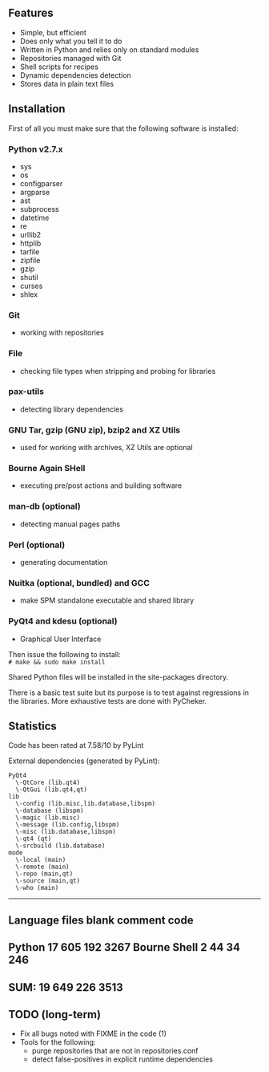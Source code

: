 ## Features
 * Simple, but efficient
 * Does only what you tell it to do
 * Written in Python and relies only on standard modules
 * Repositories managed with Git
 * Shell scripts for recipes
 * Dynamic dependencies detection
 * Stores data in plain text files

## Installation
First of all you must make sure that the following software is installed:

### Python v2.7.x
 * sys
 * os
 * configparser
 * argparse
 * ast
 * subprocess
 * datetime
 * re
 * urllib2
 * httplib
 * tarfile
 * zipfile
 * gzip
 * shutil
 * curses
 * shlex
  
### Git
 * working with repositories
  
### File
 * checking file types when stripping and probing for libraries
  
### pax-utils
 * detecting library dependencies

### GNU Tar, gzip (GNU zip), bzip2 and XZ Utils
 * used for working with archives, XZ Utils are optional

### Bourne Again SHell
 * executing pre/post actions and building software

### man-db (optional)
 * detecting manual pages paths

### Perl (optional)
 * generating documentation

### Nuitka (optional, bundled) and GCC
 * make SPM standalone executable and shared library

### PyQt4 and kdesu (optional)
 * Graphical User Interface

Then issue the following to install:	
`# make && sudo make install`

Shared Python files will be installed in the site-packages directory.

There is a basic test suite but its purpose is to test against
regressions in the libraries. More exhaustive tests are done
with PyCheker.

## Statistics

Code has been rated at 7.58/10 by PyLint

External dependencies (generated by PyLint):

    PyQt4 
      \-QtCore (lib.qt4)
      \-QtGui (lib.qt4,qt)
    lib 
      \-config (lib.misc,lib.database,libspm)
      \-database (libspm)
      \-magic (lib.misc)
      \-message (lib.config,libspm)
      \-misc (lib.database,libspm)
      \-qt4 (qt)
      \-srcbuild (lib.database)
    mode 
      \-local (main)
      \-remote (main)
      \-repo (main,qt)
      \-source (main,qt)
      \-who (main)


-------------------------------------------------------------------------------
Language                     files          blank        comment           code
-------------------------------------------------------------------------------
Python                          17            605            192           3267
Bourne Shell                     2             44             34            246
-------------------------------------------------------------------------------
SUM:                            19            649            226           3513
-------------------------------------------------------------------------------

## TODO (long-term)
 * Fix all bugs noted with FIXME in the code (1)
 * Tools for the following:
   * purge repositories that are not in repositories.conf
   * detect false-positives in explicit runtime dependencies

